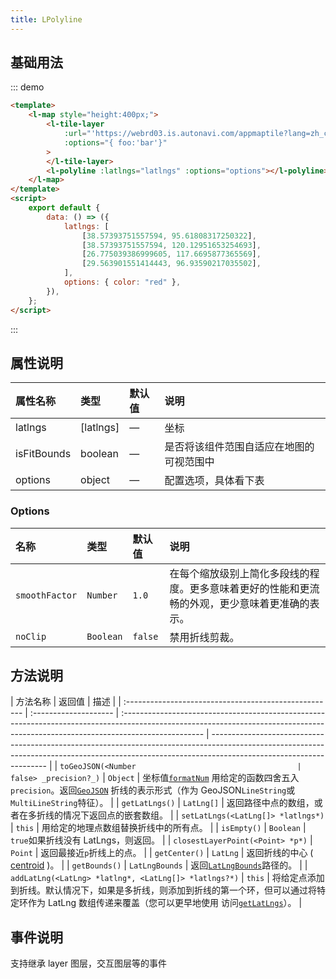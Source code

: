 ```yaml
---
title: LPolyline
---
```


## 基础用法

::: demo

```html
<template>
	<l-map style="height:400px;">
		<l-tile-layer
			:url="'https://webrd03.is.autonavi.com/appmaptile?lang=zh_cn&size=1&scale=1&style=8&x={x}&y={y}&z={z}'"
			:options="{ foo:'bar'}"
		>
		</l-tile-layer>
		<l-polyline :latlngs="latlngs" :options="options"></l-polyline>
	</l-map>
</template>
<script>
	export default {
		data: () => ({
			latlngs: [
				[38.57393751557594, 95.61808317250322],
				[38.57393751557594, 120.12951653254693],
				[26.775039386999605, 117.6695877365569],
				[29.563901551414443, 96.93590217035502],
			],
			options: { color: "red" },
		}),
	};
</script>
```

:::

## 属性说明

| 属性名称    | 类型      | 默认值 | 说明                                     |
| :---------- | :-------- | :----- | :--------------------------------------- |
| latlngs     | [latlngs] | —      | 坐标                                     |
| isFitBounds | boolean   | —      | 是否将该组件范围自适应在地图的可视范围中 |
| options     | object    | —      | 配置选项，具体看下表                     |

### Options

| 名称           | 类型      | 默认值  | 说明                                                                                           |
| :------------- | :-------- | :------ | :--------------------------------------------------------------------------------------------- |
| `smoothFactor` | `Number`  | `1.0`   | 在每个缩放级别上简化多段线的程度。更多意味着更好的性能和更流畅的外观，更少意味着更准确的表示。 |
| `noClip`       | `Boolean` | `false` | 禁用折线剪裁。                                                                                 |

## 方法说明

| 方法名称                                              | 返回值                | 描述                                                                                                                                                                              |
| :---------------------------------------------------- | :-------------------- | :-------------------------------------------------------------------------------------------------------------------------------------------------------------------------------- | ------------------------------------------------------------------------------------------------------------------------------------------------------------------------------------------------- |
| `toGeoJSON(<Number                                    | false> _precision?_)` | `Object`                                                                                                                                                                          | 坐标值[`formatNum`](#util-formatnum) 用给定的函数四舍五入`precision`。返回[`GeoJSON`](https://en.wikipedia.org/wiki/GeoJSON) 折线的表示形式（作为 GeoJSON`LineString`或 `MultiLineString`特征）。 |
| `getLatLngs()`                                        | `LatLng[]`            | 返回路径中点的数组，或者在多折线的情况下返回点的嵌套数组。                                                                                                                        |
| `setLatLngs(<LatLng[]> *latlngs*)`                    | `this`                | 用给定的地理点数组替换折线中的所有点。                                                                                                                                            |
| `isEmpty()`                                           | `Boolean`             | `true`如果折线没有 LatLngs，则返回。                                                                                                                                              |
| `closestLayerPoint(<Point> *p*)`                      | `Point`               | 返回最接近`p`折线上的点。                                                                                                                                                         |
| `getCenter()`                                         | `LatLng`              | 返回折线的中心 ( [centroid](https://en.wikipedia.org/wiki/Centroid) )。                                                                                                           |
| `getBounds()`                                         | `LatLngBounds`        | 返回[`LatLngBounds`](#latlngbounds)路径的。                                                                                                                                       |
| `addLatLng(<LatLng> *latlng*, <LatLng[]> *latlngs?*)` | `this`                | 将给定点添加到折线。默认情况下，如果是多折线，则添加到折线的第一个环，但可以通过将特定环作为 LatLng 数组传递来覆盖（您可以更早地使用 访问[`getLatLngs`](#polyline-getlatlngs)）。 |

## 事件说明

支持继承 layer 图层，交互图层等的事件
